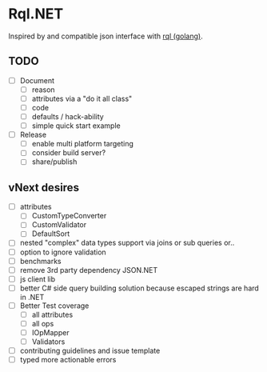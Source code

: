 # Rql.NET

Inspired by and compatible json interface with [rql (golang)](https://github.com/a8m/rql).

## TODO

- [ ] Document
  - [ ] reason
  - [ ] attributes via a "do it all class"
  - [ ] code
  - [ ] defaults / hack-ability
  - [ ] simple quick start example
- [ ] Release
  - [ ] enable multi platform targeting
  - [ ] consider build server?
  - [ ] share/publish

## vNext desires

  - [ ] attributes
    - [ ] CustomTypeConverter
    - [ ] CustomValidator
    - [ ] DefaultSort
  - [ ] nested "complex" data types support via joins or sub queries or..
  - [ ] option to ignore validation
  - [ ] benchmarks
  - [ ] remove 3rd party dependency JSON.NET
  - [ ] js client lib
  - [ ] better C# side query building solution because escaped strings are hard in .NET
  - [ ] Better Test coverage
    - [ ] all attributes
    - [ ] all ops
    - [ ] IOpMapper
    - [ ] Validators
 - [ ] contributing guidelines and issue template
  - [ ] typed more actionable errors
